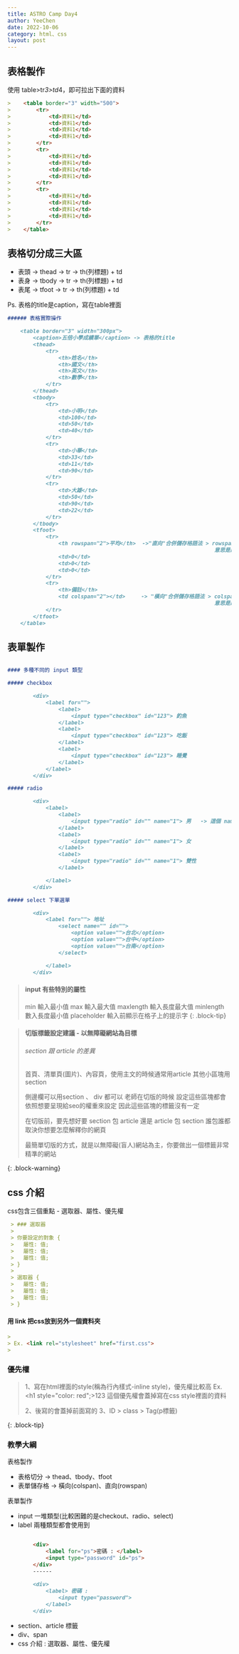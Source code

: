 ```yaml
---
title: ASTRO Camp Day4
author: YeeChen
date: 2022-10-06
category: html、css
layout: post
---
```


表格製作
-----

使用 table>tr*3>td*4，即可拉出下面的資料

```markdown
>    <table border="3" width="500">
>        <tr>
>            <td>資料1</td>
>            <td>資料1</td>
>            <td>資料1</td>
>            <td>資料1</td>
>        </tr>
>        <tr>
>            <td>資料1</td>
>            <td>資料1</td>
>            <td>資料1</td>
>            <td>資料1</td>
>        </tr>
>        <tr>
>            <td>資料1</td>
>            <td>資料1</td>
>            <td>資料1</td>
>            <td>資料1</td>
>        </tr>
>    </table>
```

表格切分成三大區
------
 
 - 表頭 -> thead -> tr -> th(列標題) + td
 - 表身 -> tbody -> tr -> th(列標題) + td
 - 表尾 -> tfoot -> tr -> th(列標題) + td

 Ps. 表格的title是caption，寫在table裡面



```markdown
###### 表格實際操作

    <table border="3" width="300px">
        <caption>五倍小學成績單</caption> -> 表格的title
        <thead>
            <tr>
                <th>姓名</th>
                <th>國文</th>
                <th>英文</th>
                <th>數學</th>
            </tr>
        </thead>
        <tbody>
            <tr>
                <td>小明</td>
                <td>100</td>
                <td>50</td>
                <td>40</td>
            </tr>
            <tr>
                <td>小華</td>
                <td>33</td>
                <td>11</td>
                <td>90</td>
            </tr>
            <tr>
                <td>大雄</td>
                <td>50</td>
                <td>90</td>
                <td>22</td>
            </tr>
        </tbody>
        <tfoot>
            <tr>
                <th rowspan="2">平均</th>  ->"直向"合併儲存格語法 > rowspan = row + span
                                                                 意思是跨幾個欄位
                <td>0</td>
                <td>0</td>
                <td>0</td>
            </tr>
            <tr>
                <th>備註</th>
                <td colspan="2"></td>     -> "橫向"合併儲存格語法 > colspan = column + span
                                                                 意思是跨幾個欄位
            </tr>
        </tfoot>
    </table>
```


表單製作
------

```markdown

#### 多種不同的 input 類型

##### checkbox

        <div>
            <label for="">
                <label>
                    <input type="checkbox" id="123"> 釣魚
                </label>
                <label>
                    <input type="checkbox" id="123"> 吃飯
                </label>
                <label>
                    <input type="checkbox" id="123"> 睡覺
                </label>
            </label>
        </div>

##### radio

        <div>
            <label>
                <label>
                    <input type="radio" id="" name="1"> 男   -> 這個 name 屬性設定相同可以變成單選
                </label>
                <label>
                    <input type="radio" id="" name="1"> 女
                </label>
                <label>
                    <input type="radio" id="" name="1"> 雙性
                </label>

            </label>
        </div>

##### select 下單選單

        <div>
            <label for=""> 地址
                <select name="" id="">
                    <option value="">台北</option>
                    <option value="">台中</option>
                    <option value="">台南</option>
                </select>

            </label>
        </div>

```


> #### input 有些特別的屬性
> min 輸入最小值
> max 輸入最大值
> maxlength 輸入長度最大值
> minlength 數入長度最小值
> placeholder 輸入前顯示在格子上的提示字
{: .block-tip}



> #### 切版標籤設定建議 - 以無障礙網站為目標
> ###### section 跟 article 的差異
> 首頁、清單頁(圖片)、內容頁，使用主文的時候通常用article
> 其他小區塊用section
> 
> 側邊欄可以用section 、 div 都可以
> 老師在切版的時候  設定這些區塊都會依照想要呈現給seo的權重來設定
> 因此這些區塊的標籤沒有一定 
>
> 在切版前，要先想好要 section 包 article 還是 article 包 section 
> 誰包誰都取決你想要怎麼解釋你的網頁
>
> 最簡單切版的方式，就是以無障礙(盲人)網站為主，你要做出一個標籤非常精準的網站
> 
{: .block-warning}




css 介紹
------

css包含三個重點 - 選取器、屬性、優先權  
  

```markdown
 > ### 選取器
 > 
 > 你要設定的對象 {
 >   屬性: 值;
 >   屬性: 值;
 >   屬性: 值;
 > }
 > 
 > 選取器 {
 >   屬性: 值;
 >   屬性: 值;
 >   屬性: 值;
 > }
```


#### 用 link 把css放到另外一個資料夾
```markdown
>  
> Ex. <link rel="stylesheet" href="first.css">  
>  
```


### 優先權
> 
> 1、寫在html裡面的style(稱為行內樣式-inline style)，優先權比較高
> Ex. <h1 style="color: red";>123</h1>
> 這個優先權會蓋掉寫在css style裡面的資料
>
> 2、後寫的會蓋掉前面寫的
> 3、ID > class > Tag(p標籤) 
>
{: .block-tip}


### 教學大綱
表格製作  
 - 表格切分 -> thead、tbody、tfoot
 - 表單儲存格 -> 橫向(colspan)、直向(rowspan)

表單製作  
- input 一堆類型(比較困難的是checkout、radio、select)
- label 兩種類型都會使用到
```markdown

        <div>
            <label for="ps">密碼 : </label>
            <input type="password" id="ps">
        </div>
        ------
        
        <div>
            <label> 密碼 : 
                <input type="password">
            </label>
        </div>

```

- section、article 標籤
- div、span
- css 介紹 : 選取器、屬性、優先權